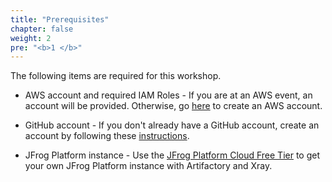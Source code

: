 ```yaml
---
title: "Prerequisites"
chapter: false
weight: 2
pre: "<b>1 </b>"
---
```


The following items are required for this workshop.

- AWS account and required IAM Roles - If you are at an AWS event, an account will be provided. Otherwise, go [here](https://portal.aws.amazon.com/billing/signup#/start) to create an AWS account.

- GitHub account - If you don't already have a GitHub account, create an account by following these [instructions](https://docs.github.com/en/free-pro-team@latest/github/getting-started-with-github/signing-up-for-a-new-github-account).

- JFrog Platform instance - Use the [JFrog Platform Cloud Free Tier](https://jfrog.com/artifactory/start-free/) to get your own JFrog Platform instance with Artifactory and Xray.
